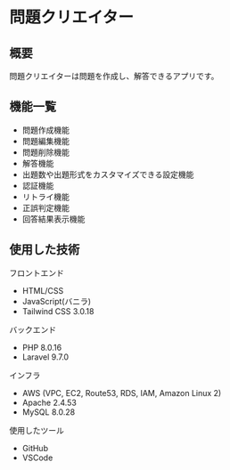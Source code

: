 # 問題クリエイター

## 概要

問題クリエイターは問題を作成し、解答できるアプリです。

## 機能一覧

-   問題作成機能
-   問題編集機能
-   問題削除機能
-   解答機能
-   出題数や出題形式をカスタマイズできる設定機能
-   認証機能
-   リトライ機能
-   正誤判定機能
-   回答結果表示機能

## 使用した技術

フロントエンド
-   HTML/CSS
-   JavaScript(バニラ)
-   Tailwind CSS 3.0.18

バックエンド
-   PHP 8.0.16
-   Laravel 9.7.0

インフラ
-   AWS (VPC, EC2, Route53, RDS, IAM, Amazon Linux 2)
-   Apache 2.4.53
-   MySQL 8.0.28

使用したツール
-   GitHub
-   VSCode
